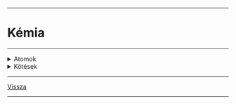 
---

# Kémia

---

<details>
<summary>Atomok</summary>

---

Tk.: Mozaik 9. kémia - írta: Siposné Éva

Érdemes elolvasni: 'Halvány lila gőzünk sincs' (lila színű könyv), egy fizikus írta (izgalmassá, érdekessé tette a fizikát)

### Atom modellek

Atom felépítése -nagyon kicsi
'Démokrétosz és Arisztotelész elméletét fogadták el

Thompson felfedező 'mazsolás kalács kísérlete'

Rutherford zseni kísérlete:
neutron; proton = nehéz részecske
elektron = könnyű részecske $6x10^{23} 10^{-27}$

- proton: p+
- neutron: $n^0$
- elektron: e-
- ('kvarkok)

### Atommag

(Zsírban oldódó vitaminok)
Az atommagot, magerő tartja össze

A protonok száma egyenlő a rendszámmal
A proton és a neutron szám nem mindig egyezik meg.

### atomok elektronszerkezete

elektronburok szerkezete:
 - 7 elektronhéj - ide épülnek az elektronok
 - <img src='./images/kemia_elektronburok.svg' alt='Elektronburok szerkezete' width='425'>

Pálya típusok:

| Héj | Alhéj |
| :-- | :-- |
| K | 1s |
| L | 2s, 2p |
| M | 3s, 3p, 3d |
| N | 4s, 4p, 4d, 4f |

| Atompályák jelölése | Atompályák betöltődési sorrendje |
| :-- | :-- |
| <img src='./images/kemia-atompalyak-jelolese-001.svg' alt='atompályák jelölése' width='425'> | <img src='./images/kemia_atompalyak-kiepulesi-sorrendje-001.svg' alt='atompályák kiépülési sorrendje' width='425'> |

---

</details>

<details>
<summary>Kötések</summary>

---

A pozitív töltésű fém atomtörzsek és a delokalizált elektronok közötti vonzást **fémes kötés**nek nevezzük.
A fémes kötéssel összekapcsolt fém atomtörzsek halmaza a **fémrács**.

Az <img src='./images/kemia_al-kotes-001.svg' alt='aluminium kotes' width='70'> szeretne a külső három elektronjától megszabadulni, elérje a nemesgáz szerkezetet.

$Al -> Al^{3+} + 3e^{-}$

- leadott elektron
- 2 elektronhéja lezárt
- a harmadik héjon lévő vegyérték elektronok vesznek részt a folyamatban
- pozitív a fématomtörzs
- nem helyhez kötöttek (Delokalizált), szabadon mozognak

<img src='./images/kemia_na-kotes-001.svg' alt='natrium kotes' width='70'>

- egyszeres pozitív töltésű ionokat alkot
- 9 db nátrium ion van és 9 db elektron bolyong körülötte

<img src='./images/kemia_mg-kotes-001.svg' alt='magnezium kotes' width='70'>

- 2 lezárt elektronhéj
- a harmadik elektronhéjon lévő vegyérték elektronok vesznek részt a folyamatban
- kétszeres pozitív töltésű ionok
- 8 db magnézium ion
- 16 elektron

A pozitív fématom törzsek között delokalizált elektronok tartják a kapcsolatot. Azért nem taszítják a pozitív töltésű ionok egymást, mert körülöttük ott vannak a negatív töltésű elektronok.

---

</details>

---

[Vissza](../../../README.md)

---
